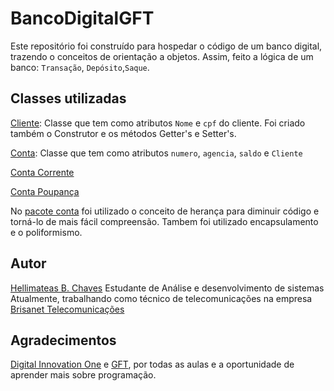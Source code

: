 # BancoDigitalGFT

Este repositório foi construído para hospedar o código de um banco digital, trazendo o conceitos de orientação a objetos. Assim, feito a lógica de um banco: 
`Transação`, `Depósito`,`Saque`.

## Classes utilizadas

[Cliente](https://github.com/Hellimateas/BancoDigitalGFT/blob/main/src/com/dio/cliente/Cliente.java): Classe que tem como atributos `Nome` e `cpf` do cliente. Foi criado também o Construtor e os métodos Getter's e Setter's.

[Conta](https://github.com/Hellimateas/BancoDigitalGFT/blob/main/src/com/dio/conta/Conta.java): Classe que tem como atributos `numero`, `agencia`, `saldo` e `Cliente`

[Conta Corrente](https://github.com/Hellimateas/BancoDigitalGFT/blob/main/src/com/dio/conta/ContaCorrente.java)

[Conta Poupança](https://github.com/Hellimateas/BancoDigitalGFT/blob/main/src/com/dio/conta/ContaPoupanca.java)

No [pacote conta](https://github.com/Hellimateas/BancoDigitalGFT/tree/main/src/com/dio/conta) foi utilizado o conceito de herança para diminuir código e torná-lo de mais fácil compreensão.
Tambem foi utilizado encapsulamento e o poliformismo. 

## Autor

[Hellimateas B. Chaves](https://www.linkedin.com/in/hellimateas/)
Estudante de Análise e desenvolvimento de sistemas
Atualmente, trabalhando como técnico de telecomunicações na empresa [Brisanet Telecomunicações](https://www.brisanet.com.br/)

## Agradecimentos

[Digital Innovation One](https://web.dio.me/) e [GFT](https://www.gft.com/br/pt), por todas as aulas e a oportunidade de aprender mais sobre programação. 

